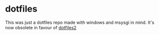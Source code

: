 dotfiles
========

This was just a dotfiles repo made with windows and msysgi in mind. It's now obsolete in favour of [dotfiles2](https://github.com/VanTanev/dotfiles2)
